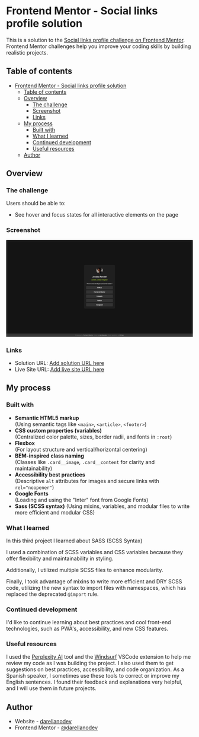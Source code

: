 # Frontend Mentor - Social links profile solution

This is a solution to the [Social links profile challenge on Frontend Mentor](https://www.frontendmentor.io/challenges/social-links-profile-UG32l9m6dQ). Frontend Mentor challenges help you improve your coding skills by building realistic projects.

## Table of contents

- [Frontend Mentor - Social links profile solution](#frontend-mentor---social-links-profile-solution)
  - [Table of contents](#table-of-contents)
  - [Overview](#overview)
    - [The challenge](#the-challenge)
    - [Screenshot](#screenshot)
    - [Links](#links)
  - [My process](#my-process)
    - [Built with](#built-with)
    - [What I learned](#what-i-learned)
    - [Continued development](#continued-development)
    - [Useful resources](#useful-resources)
  - [Author](#author)

## Overview

### The challenge

Users should be able to:

- See hover and focus states for all interactive elements on the page

### Screenshot

![Screenshot](./screenshot.png)

### Links

- Solution URL: [Add solution URL here](https://your-solution-url.com)
- Live Site URL: [Add live site URL here](https://your-live-site-url.com)

## My process

### Built with

- **Semantic HTML5 markup**  
  (Using semantic tags like `<main>`, `<article>`, `<footer>`)
- **CSS custom properties (variables)**  
  (Centralized color palette, sizes, border radii, and fonts in `:root`)
- **Flexbox**  
  (For layout structure and vertical/horizontal centering)
- **BEM-inspired class naming**  
  (Classes like `.card__image`, `.card__content` for clarity and maintainability)
- **Accessibility best practices**  
  (Descriptive `alt` attributes for images and secure links with `rel="noopener"`)
- **Google Fonts**  
  (Loading and using the "Inter" font from Google Fonts)
- **Sass (SCSS syntax)**
  (Using mixins, variables, and modular files to write more efficient and modular CSS)

### What I learned

In this third project I learned about SASS (SCSS Syntax)

I used a combination of SCSS variables and CSS variables because they offer flexibility and maintainability in styling.

Additionally, I utilized multiple SCSS files to enhance modularity.

Finally, I took advantage of mixins to write more efficient and DRY SCSS code, utilizing the new syntax to import files with namespaces, which has replaced the deprecated `@import` rule.

### Continued development

I'd like to continue learning about best practices and cool front-end technologies, such as PWA's, accessibility, and new CSS features.

### Useful resources

I used the [Perplexity AI](https://www.perplexity.ai/) tool and the [Windsurf](https://marketplace.visualstudio.com/items?itemName=Waka.windsurf) VSCode extension to help me review my code as I was building the project. I also used them to get suggestions on best practices, accessibility, and code organization. As a Spanish speaker, I sometimes use these tools to correct or improve my English sentences. I found their feedback and explanations very helpful, and I will use them in future projects.

## Author

- Website - [darellanodev](https://darellanodev.github.io/)
- Frontend Mentor - [@darellanodev](https://www.frontendmentor.io/profile/darellanodev)
